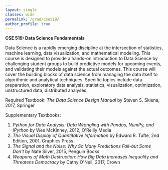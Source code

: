 ```yaml
---
layout: single
classes: wide
permalink: /grad/cse519/
author_profile: true
---
```


**CSE 519: Data Science Fundamentals**

Data Science is a rapidly emerging discipline at the intersection of statistics, machine learning, data visualization, and mathematical modeling. This course is designed to provide a hands-on introduction to Data Science by challenging student groups to build predictive models for upcoming events, and validating their models against the actual outcomes. This course will cover the building blocks of data science from managing the data itself to algorithmic and analytical techniques. Specific topics include data preparation, exploratory data analysis, statistics, visualization, optimization, unstructured data, distributed analyses.

Required Textbook: *The Data Science Design Manual* by Steven S. Skiena, 2017, Springer

Supplementary Textbooks:
1. *Python for Data Analysis: Data Wrangling with Pandas, NumPy, and IPython* by Wes McKinney, 2012, O'Reilly Media
2. *The Visual Display of Quantitative Information* by Edward R. Tufte, 2nd Edition, 2001, Graphics Press
3. *The Signal and the Noise: Why So Many Predictions Fail-but Some Don't* by Nate Silver, 2015, Penguin Books
4. *Weapons of Math Destruction: How Big Data Increases Inequality and Threatens Democracy* by Cathy O'Neil, 2017, Crown
